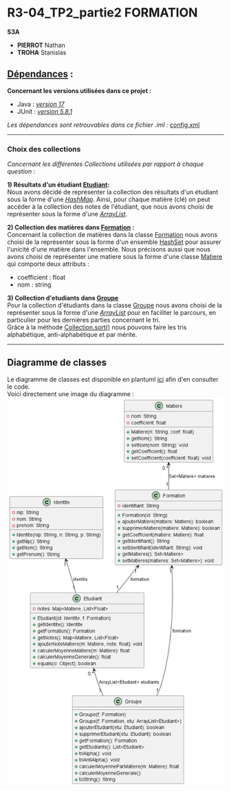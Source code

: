 # R3-04_TP2_partie2 FORMATION

**S3A**
- **PIERROT** Nathan 
- **TROHA** Stanislas 

## [Dépendances](r3-04-tp2-partie2-equipe-pierrot_troha.iml) :
**Concernant les versions utilisées dans ce projet :**  
- Java : [*version 17*](https://www.oracle.com/java/technologies/javase/jdk17-archive-downloads.html)
- JUnit : [*version 5.8.1*](https://junit.org/junit5/docs/5.8.1/api/index.html)

*Les dépendances sont retrouvables dans ce fichier .iml :* [config.xml](r3-04-tp2-partie2-equipe-pierrot_troha.iml)

--- ---

### Choix des collections
*Concernant les différentes Collections utilisées par rapport à chaque question :*  

**1) Résultats d'un étudiant [Etudiant](ProjetFormation/src/Etudiant.java):**    
Nous avons décidé de représenter la collection des résultats d'un étudiant sous la forme d'une [*HashMap*](https://docs.oracle.com/javase/8/docs/api/java/util/HashMap.html). Ainsi, pour chaque matière (clé) on peut accéder à la collection des notes de l'étudiant, que nous avons choisi de représenter sous la forme d'une [*ArrayList<Float>*](https://docs.oracle.com/javase/8/docs/api/java/util/ArrayList.html).  

**2) Collection des matières dans [Formation](ProjetFormation/src/Formation.java) :**    
Concernant la collection de matières dans la classe [Formation](ProjetFormation/src/Formation.java) nous avons choisi de la représenter sous la forme d'un ensemble [HashSet](https://docs.oracle.com/javase/8/docs/api/java/util/HashSet.html) pour assurer l'unicité d'une matière dans l'ensemble.
Nous précisons aussi que nous avons choisi de représenter une matiere sous la forme d'une classe [Matiere](ProjetFormation/src/Matiere.java) qui comporte deux attributs : 
* coefficient : float
* nom : string

__**3) Collection d'etudiants dans [Groupe](ProjetFormation/src/Groupe.java)**__    
Pour la collection d'étudiants dans la classe [Groupe](ProjetFormation/src/Groupe.java) nous avons choisi de la représenter sous la forme d'une [*ArrayList<Float>*](https://docs.oracle.com/javase/8/docs/api/java/util/ArrayList.html) pour en faciliter le parcours, en particulier pour les dernières parties concernant le tri.  
Grâce à la méthode [Collection.sort()](https://docs.oracle.com/javase/8/docs/api/java/util/Collections.html#sort-java.util.List-java.util.Comparator-) nous pouvons faire les tris alphabétique, anti-alphabétique et par mérite.  
--- ---
## Diagramme de classes 
Le diagramme de classes est disponible en plantuml [ici](ProjetFormation/DiagrammeDeClasses.puml) afin d'en consulter le code.  
Voici directement une image du diagramme :  
![Diagramme PlantUML](ProjetFormation/DiagrammeDeClasses.png)  





